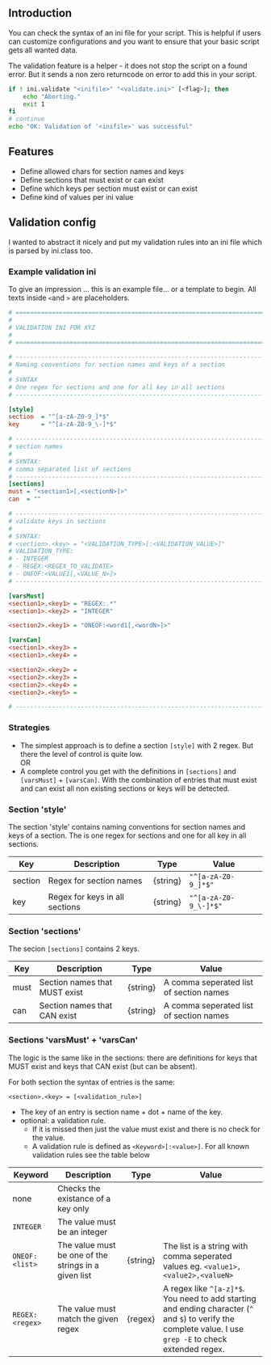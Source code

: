 ## Introduction

You can check the syntax of an ini file for your script.
This is helpful if users can customize configurations and you want to ensure that your basic script gets all wanted data.

The validation feature is a helper - it does not stop the script on a found error. But it sends a non zero returncode on error to add this in your script.

```bash
if ! ini.validate "<inifile>" "<validate.ini>" [<flag>]; then
    echo "Aborting."
    exit 1
fi
# continue
echo "OK: Validation of '<inifile>' was successful"

```

## Features

* Define allowed chars for section names and keys
* Define sections that must exist or can exist
* Define which keys per section must exist or can exist
* Define kind of values per ini value

## Validation config

I wanted to abstract it nicely and put my validation rules into an ini file which is parsed by ini.class too.


### Example validation ini

To give an impression ... this is an example file... or a template to begin.
All texts inside `<`and `>` are placeholders.

```ini
# ======================================================================
#
# VALIDATION INI FOR XYZ
#
# ======================================================================

# ----------------------------------------------------------------------
# Naming conventions for section names and keys of a section
#
# SYNTAX
# One regex for sections and one for all key in all sections
# ----------------------------------------------------------------------

[style]
section  = "^[a-zA-Z0-9_]*$"
key      = "^[a-zA-Z0-9_\-]*$"

# ----------------------------------------------------------------------
# section names
#
# SYNTAX:
# comma separated list of sections
# ----------------------------------------------------------------------
[sections]
must = "<section1>[,<sectionN>]>"
can  = ""

# ----------------------------------------------------------------------
# validate keys in sections
#
# SYNTAX:
# <section>.<key> = "<VALIDATION_TYPE>[:<VALIDATION_VALUE>]"
# VALIDATION_TYPE:
# - INTEGER
# - REGEX:<REGEX_TO_VALIDATE>
# - ONEOF:<VALUE1[,<VALUE_N>]>
# ----------------------------------------------------------------------

[varsMust]
<section1>.<key1> = "REGEX:.*"
<section1>.<key2> = "INTEGER"

<section2>.<key1> = "ONEOF:<word1[,<wordN>]>"

[varsCan]
<section1>.<key3> =
<section1>.<key4> =

<section2>.<key2> =
<section2>.<key3> =
<section2>.<key4> =
<section2>.<key5> =

# ----------------------------------------------------------------------
```

### Strategies

* The simplest approach is to define a section `[style]` with 2 regex. But there the level of control is quite low.<br>OR
* A complete control you get with the definitions in `[sections]` and `[varsMust]` + `[varsCan]`. With the combination of entries that must exist and can exist all non existing sections or keys will be detected.

### Section 'style'

The section 'style' contains naming conventions for section names and keys of a section.
The is one regex for sections and one for all key in all sections.


| Key     | Description                    | Type     | Value
|---      |---                             |---       |---
| section | Regex for section names        | {string} | `"^[a-zA-Z0-9_]*$"`
| key     | Regex for keys in all sections | {string} | `"^[a-zA-Z0-9_\-]*$"`


### Section 'sections'

The secion `[sections]` contains 2 keys.

| Key     | Description                    | Type     | Value
|---      |---                             |---       |---
| must    | Section names that MUST exist  | {string} | A comma seperated list of section names
| can     | Section names that CAN exist   | {string} | A comma seperated list of section names

### Sections 'varsMust' + 'varsCan'

The logic is the same like in the sections: there are definitions for keys that MUST exist and keys that CAN exist (but can be absent).

For both section the syntax of entries is the same:

`<section>.<key> = [<validation_rule>]`

* The key of an entry is section name + dot + name of the key.
* optional: a validation rule. 
  * If it is missed then just the value must exist and there is no check for the value.
  * A validation rule is defined as `<Keyword>[:<value>]`. For all known validation rules see the table below

| Keyword         | Description                        | Type     | Value
|---              |---                                 |---       |---
| none            | Checks the existance of a key only |          |
| `INTEGER`       | The value must be an integer       |          |
| `ONEOF:<list>`  | The value must be one of the strings in a given list  | {string} | The list is a string with comma seperated values eg. `<value1>,<value2>,<valueN>`
| `REGEX:<regex>` | The value must match the given regex | {regex} | A regex like `^[a-z]*$`. You need to add starting and ending character (`^` and `$`) to verify the complete value. I use `grep -E` to check extended regex.
